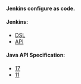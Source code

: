#### Jenkins configure as code.

#### Jenkins:
- [DSL](https://jenkinsci.github.io/job-dsl-plugin/)
- [API](https://javadoc.jenkins.io/index-core.html)

#### Java API Specification:
- [17](https://docs.oracle.com/en/java/javase/17/docs/api/index.html)
- [11](https://docs.oracle.com/en/java/javase/11/docs/api/index.html)
